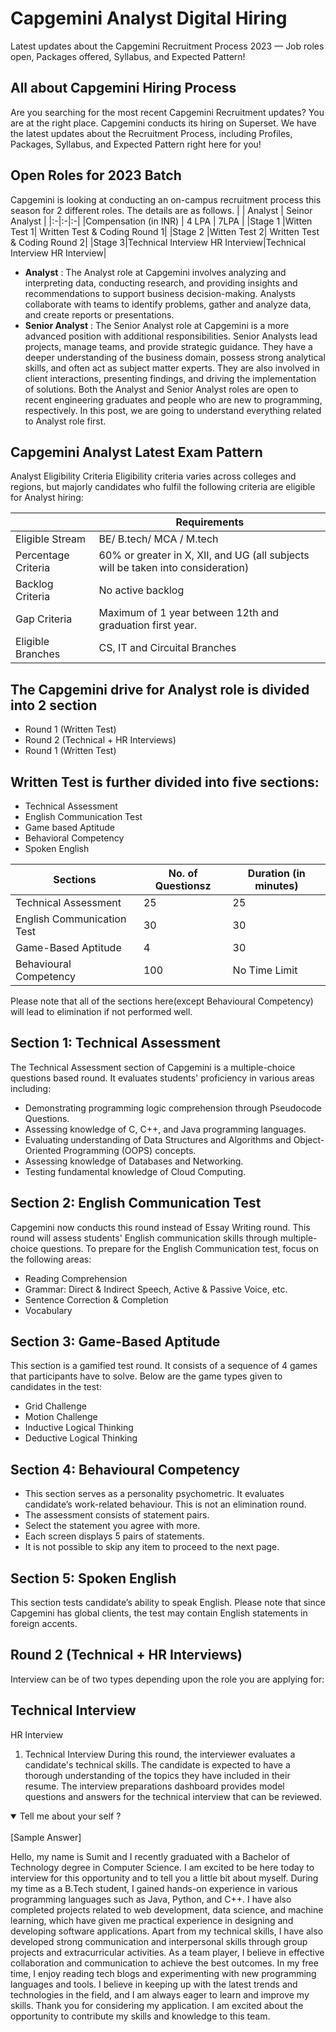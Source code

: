 # Capgemini Analyst Digital Hiring
Latest updates about the Capgemini Recruitment Process 2023 — Job roles open, Packages offered, Syllabus, and Expected Pattern!

## All about Capgemini Hiring Process 
Are you searching for the most recent Capgemini Recruitment updates? You are at the right place. Capgemini conducts its hiring on Superset. We have the latest updates about the Recruitment Process, including Profiles, Packages, Syllabus, and Expected Pattern right here for you!
## Open Roles for 2023 Batch
Capgemini is looking at conducting an on-campus recruitment process this season for 2 different roles. The details are as follows.
|  | Analyst | Seinor Analyst |
|:-|:-|:-|
|Compensation (in INR) | 4 LPA  | 7LPA  |
|Stage 1 |Witten Test 1| Written Test & Coding Round 1|
|Stage 2 |Witten Test 2| Written Test & Coding Round 2| 
|Stage 3|Technical Interview HR Interview|Technical Interview HR Interview|

* __Analyst__ : The Analyst role at Capgemini involves analyzing and interpreting data, conducting research, and providing insights and recommendations to support business decision-making. Analysts collaborate with teams to identify problems, gather and analyze data, and create reports or presentations.
* __Senior Analyst__ : The Senior Analyst role at Capgemini is a more advanced position with additional responsibilities. Senior Analysts lead projects, manage teams, and provide strategic guidance. They have a deeper understanding of the business domain, possess strong analytical skills, and often act as subject matter experts. They are also involved in client interactions, presenting findings, and driving the implementation of solutions.
Both the Analyst and Senior Analyst roles are open to recent engineering graduates and people who are new to programming, respectively. In this post, we are going to understand everything related to Analyst role first.

## Capgemini Analyst Latest Exam Pattern 
Analyst Eligibility Criteria
Eligibility criteria varies across colleges and regions, but majorly candidates who fulfil the following criteria are eligible for Analyst hiring:

|       | Requirements |
| ----------- | ----------- |
| Eligible Stream      | BE/ B.tech/ MCA / M.tech     |
| Percentage Criteria   | 60% or greater in X, XII, and UG (all subjects will be taken into consideration) |
|Backlog Criteria|No active backlog|
|Gap Criteria| Maximum of 1 year between 12th and graduation first year.|
|Eligible Branches| CS, IT and Circuital Branches|

## The Capgemini drive for Analyst role is divided into 2 section
* Round 1 (Written Test)
* Round 2 (Technical + HR Interviews)
* Round 1 (Written Test)
## Written Test is further divided into five sections:
* Technical Assessment
* English Communication Test
* Game based Aptitude
* Behavioral Competency
* Spoken English



|Sections|	No. of Questionsz	|Duration (in minutes)|
| ----------- | ----------- | ----------- |
|Technical Assessment|25|25|
|English Communication Test|30|30|
|Game-Based Aptitude|4|30|
|Behavioural Competency|100|No Time Limit|

Please note that all of the sections here(except Behavioural Competency) will lead to elimination if not performed well.
## Section 1: Technical Assessment
The Technical Assessment section of Capgemini is a multiple-choice questions based round. It evaluates students' proficiency in various areas including:
* Demonstrating programming logic comprehension through Pseudocode Questions.
* Assessing knowledge of C, C++, and Java programming languages.
* Evaluating understanding of Data Structures and Algorithms and Object-Oriented Programming (OOPS) concepts.
* Assessing knowledge of Databases and Networking.
* Testing fundamental knowledge of Cloud Computing.
## Section 2: English Communication Test
Capgemini now conducts this round instead of Essay Writing round. This round will assess students' English communication skills through multiple-choice questions. To prepare for the English Communication test, focus on the following areas:
* Reading Comprehension
* Grammar: Direct & Indirect Speech, Active & Passive Voice, etc.
* Sentence Correction & Completion
* Vocabulary
## Section 3: Game-Based Aptitude
This section is a gamified test round. It consists of a sequence of 4 games that participants have to solve. Below are the game types given to candidates in the test:
* Grid Challenge
* Motion Challenge
* Inductive Logical Thinking
* Deductive Logical Thinking
## Section 4: Behavioural Competency
* This section serves as a personality psychometric. It evaluates candidate’s work-related behaviour. This is not an elimination round.
* The assessment consists of statement pairs.
* Select the statement you agree with more.
* Each screen displays 5 pairs of statements.
* It is not possible to skip any item to proceed to the next page.
## Section 5: Spoken English
This section tests candidate’s ability to speak English. Please note that since Capgemini has global clients, the test may contain English statements in foreign accents.
## Round 2 (Technical + HR Interviews)
Interview can be of two types depending upon the role you are applying for:
## Technical Interview
HR Interview
1. Technical Interview
During this round, the interviewer evaluates a candidate's technical skills. The candidate is expected to have a thorough understanding of the topics they have included in their resume. The interview preparations dashboard provides model questions and answers for the technical interview that can be reviewed.

<details open>
<summary>Tell me about your self ?</summary>
<br>
[Sample Answer]
  
Hello, my name is Sumit and I recently graduated with a Bachelor of Technology degree in Computer Science. I am excited to be here today to interview for this opportunity and to tell you a little bit about myself.
During my time as a B.Tech student, I gained hands-on experience in various programming languages such as Java, Python, and C++. I have also completed projects related to web development, data science, and machine learning, which have given me practical experience in designing and developing software applications.
Apart from my technical skills, I have also developed strong communication and interpersonal skills through group projects and extracurricular activities. As a team player, I believe in effective collaboration and communication to achieve the best outcomes.
In my free time, I enjoy reading tech blogs and experimenting with new programming languages and tools. I believe in keeping up with the latest trends and technologies in the field, and I am always eager to learn and improve my skills.
Thank you for considering my application. I am excited about the opportunity to contribute my skills and knowledge to this team.
</details>

## 

